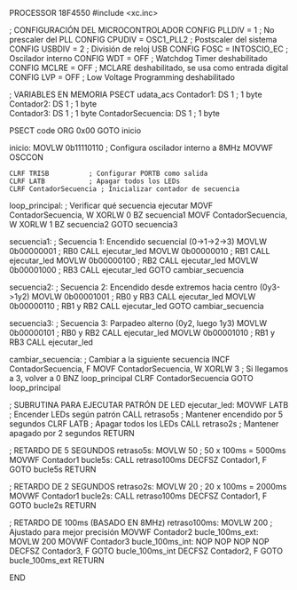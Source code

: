 PROCESSOR 18F4550
#include <xc.inc>

; CONFIGURACIÓN DEL MICROCONTROLADOR
CONFIG  PLLDIV = 1            ; No prescaler del PLL
CONFIG  CPUDIV = OSC1_PLL2    ; Postscaler del sistema  
CONFIG  USBDIV = 2            ; División de reloj USB
CONFIG  FOSC = INTOSCIO_EC    ; Oscilador interno
CONFIG  WDT = OFF             ; Watchdog Timer deshabilitado
CONFIG  MCLRE = OFF           ; MCLARE deshabilitado, se usa como entrada digital
CONFIG  LVP = OFF             ; Low Voltage Programming deshabilitado

; VARIABLES EN MEMORIA
PSECT udata_acs
Contador1:      DS 1          ; 1 byte
Contador2:      DS 1          ; 1 byte  
Contador3:      DS 1          ; 1 byte
ContadorSecuencia: DS 1       ; 1 byte

PSECT code
ORG 0x00
    GOTO inicio

inicio:
    MOVLW 0b11110110          ; Configura oscilador interno a 8MHz
    MOVWF OSCCON        
    
    CLRF TRISB          ; Configurar PORTB como salida
    CLRF LATB           ; Apagar todos los LEDs
    CLRF ContadorSecuencia ; Inicializar contador de secuencia

loop_principal:
    ; Verificar qué secuencia ejecutar
    MOVF ContadorSecuencia, W
    XORLW 0
    BZ secuencia1
    MOVF ContadorSecuencia, W
    XORLW 1
    BZ secuencia2
    GOTO secuencia3

secuencia1:
    ; Secuencia 1: Encendido secuencial (0->1->2->3)
    MOVLW 0b00000001    ; RB0
    CALL ejecutar_led
    MOVLW 0b00000010    ; RB1
    CALL ejecutar_led
    MOVLW 0b00000100    ; RB2
    CALL ejecutar_led
    MOVLW 0b00001000    ; RB3
    CALL ejecutar_led
    GOTO cambiar_secuencia

secuencia2:
    ; Secuencia 2: Encendido desde extremos hacia centro (0y3->1y2)
    MOVLW 0b00001001    ; RB0 y RB3
    CALL ejecutar_led
    MOVLW 0b00000110    ; RB1 y RB2
    CALL ejecutar_led
    GOTO cambiar_secuencia

secuencia3:
    ; Secuencia 3: Parpadeo alterno (0y2, luego 1y3)
    MOVLW 0b00000101    ; RB0 y RB2
    CALL ejecutar_led
    MOVLW 0b00001010    ; RB1 y RB3
    CALL ejecutar_led

cambiar_secuencia:
    ; Cambiar a la siguiente secuencia
    INCF ContadorSecuencia, F
    MOVF ContadorSecuencia, W
    XORLW 3             ; Si llegamos a 3, volver a 0
    BNZ loop_principal
    CLRF ContadorSecuencia
    GOTO loop_principal

; SUBRUTINA PARA EJECUTAR PATRÓN DE LED
ejecutar_led:
    MOVWF LATB          ; Encender LEDs según patrón
    CALL retraso5s      ; Mantener encendido por 5 segundos
    CLRF LATB           ; Apagar todos los LEDs
    CALL retraso2s      ; Mantener apagado por 2 segundos
    RETURN

; RETARDO DE 5 SEGUNDOS
retraso5s:
    MOVLW 50            ; 50 x 100ms = 5000ms
    MOVWF Contador1
bucle5s:
    CALL retraso100ms
    DECFSZ Contador1, F 
    GOTO bucle5s
    RETURN 

; RETARDO DE 2 SEGUNDOS
retraso2s:
    MOVLW 20            ; 20 x 100ms = 2000ms
    MOVWF Contador1
bucle2s:
    CALL retraso100ms
    DECFSZ Contador1, F 
    GOTO bucle2s
    RETURN 

; RETARDO DE 100ms (BASADO EN 8MHz)
retraso100ms:
    MOVLW 200           ; Ajustado para mejor precisión
    MOVWF Contador2
bucle_100ms_ext:
    MOVLW 200
    MOVWF Contador3
bucle_100ms_int:
    NOP
    NOP
    NOP
    NOP
    DECFSZ Contador3, F
    GOTO bucle_100ms_int
    DECFSZ Contador2, F
    GOTO bucle_100ms_ext
    RETURN

END
